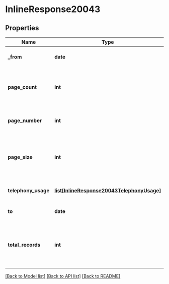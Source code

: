 # InlineResponse20043

## Properties
Name | Type | Description | Notes
------------ | ------------- | ------------- | -------------
**_from** | **date** | Start date for this report. | [optional] 
**page_count** | **int** | The number of pages returned for the request made. | [optional] 
**page_number** | **int** | The page number of the current results. | [optional] 
**page_size** | **int** | The number of records returned with a single API call. | [optional] 
**telephony_usage** | [**list[InlineResponse20043TelephonyUsage]**](InlineResponse20043TelephonyUsage.md) | Array of telephony objects. | [optional] 
**to** | **date** | End date for this report. | [optional] 
**total_records** | **int** | The total number of all the records available across pages. | [optional] 

[[Back to Model list]](../README.md#documentation-for-models) [[Back to API list]](../README.md#documentation-for-api-endpoints) [[Back to README]](../README.md)

